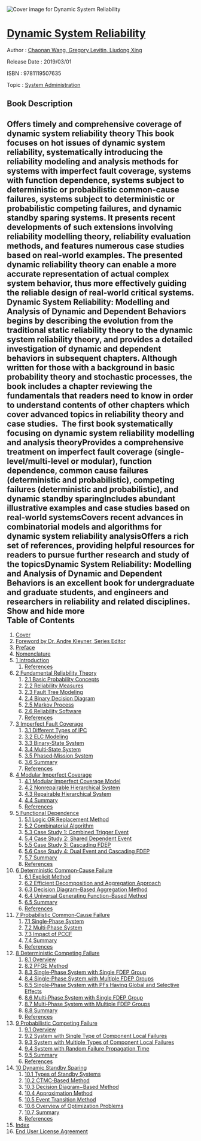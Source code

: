 ![Cover image for Dynamic System Reliability](https://imgdetail.ebookreading.net/cover/cover/20200215/EB9781119507635.jpg)

[Dynamic System Reliability](https://ebookreading.net/view/book/Dynamic+System+Reliability-EB9781119507635_1.html "Dynamic System Reliability")
====================================================================================================================

Author : [Chaonan Wang](https://ebookreading.net/search/author/Chaonan+Wang),[ Gregory Levitin](https://ebookreading.net/search/author/+Gregory+Levitin),[ Liudong Xing](https://ebookreading.net/search/author/+Liudong+Xing)

Release Date : 2019/03/01

ISBN : 9781119507635

Topic : [System Administration](https://ebookreading.net/search/category/system-administration)

Book Description
-----------------

 Offers timely and comprehensive coverage of dynamic system reliability theory
This book focuses on hot issues of dynamic system reliability, systematically introducing the reliability modeling and analysis methods for systems with imperfect fault coverage, systems with function dependence, systems subject to deterministic or probabilistic common-cause failures, systems subject to deterministic or probabilistic competing failures, and dynamic standby sparing systems. It presents recent developments of such extensions involving reliability modelling theory, reliability evaluation methods, and features numerous case studies based on real-world examples. The presented dynamic reliability theory can enable a more accurate representation of actual complex system behavior, thus more effectively guiding the reliable design of real-world critical systems.
Dynamic System Reliability: Modelling and Analysis of Dynamic and Dependent Behaviors begins by describing the evolution from the traditional static reliability theory to the dynamic system reliability theory, and provides a detailed investigation of dynamic and dependent behaviors in subsequent chapters. Although written for those with a background in basic probability theory and stochastic processes, the book includes a chapter reviewing the fundamentals that readers need to know in order to understand contents of other chapters which cover advanced topics in reliability theory and case studies. 
The first book systematically focusing on dynamic system reliability modelling and analysis theoryProvides a comprehensive treatment on imperfect fault coverage (single-level/multi-level or modular), function dependence, common cause failures (deterministic and probabilistic), competing failures (deterministic and probabilistic), and dynamic standby sparingIncludes abundant illustrative examples and case studies based on real-world systemsCovers recent advances in combinatorial models and algorithms for dynamic system reliability analysisOffers a rich set of references, providing helpful resources for readers to pursue further research and study of the topicsDynamic System Reliability: Modelling and Analysis of Dynamic and Dependent Behaviors is an excellent book for undergraduate and graduate students, and engineers and researchers in reliability and related disciplines. 
        Show and hide more                
Table of Contents
-----------------

1. [Cover](https://ebookreading.net/view/book/Dynamic+System+Reliability-EB9781119507635_1.html)
1. [Foreword by Dr. Andre Kleyner, Series Editor](https://ebookreading.net/view/book/Dynamic+System+Reliability-EB9781119507635_6.html)
1. [Preface](https://ebookreading.net/view/book/Dynamic+System+Reliability-EB9781119507635_7.html)
1. [Nomenclature](https://ebookreading.net/view/book/Dynamic+System+Reliability-EB9781119507635_8.html)
1. [1 Introduction](https://ebookreading.net/view/book/Dynamic+System+Reliability-EB9781119507635_9.html)
    1. [References](https://ebookreading.net/view/book/Dynamic+System+Reliability-EB9781119507635_9.html#head-2-1)
1. [2 Fundamental Reliability Theory](https://ebookreading.net/view/book/Dynamic+System+Reliability-EB9781119507635_10.html)
    1. [2.1 Basic Probability Concepts](https://ebookreading.net/view/book/Dynamic+System+Reliability-EB9781119507635_10.html#head-2-2)
    1. [2.2 Reliability Measures](https://ebookreading.net/view/book/Dynamic+System+Reliability-EB9781119507635_10.html#head-2-6)
    1. [2.3 Fault Tree Modeling](https://ebookreading.net/view/book/Dynamic+System+Reliability-EB9781119507635_10.html#head-2-8)
    1. [2.4 Binary Decision Diagram](https://ebookreading.net/view/book/Dynamic+System+Reliability-EB9781119507635_10.html#head-2-11)
    1. [2.5 Markov Process](https://ebookreading.net/view/book/Dynamic+System+Reliability-EB9781119507635_10.html#head-2-13)
    1. [2.6 Reliability Software](https://ebookreading.net/view/book/Dynamic+System+Reliability-EB9781119507635_10.html#head-2-15)
    1. [References](https://ebookreading.net/view/book/Dynamic+System+Reliability-EB9781119507635_10.html#head-2-16)
1. [3 Imperfect Fault Coverage](https://ebookreading.net/view/book/Dynamic+System+Reliability-EB9781119507635_11.html)
    1. [3.1 Different Types of IPC](https://ebookreading.net/view/book/Dynamic+System+Reliability-EB9781119507635_11.html#head-2-17)
    1. [3.2 ELC Modeling](https://ebookreading.net/view/book/Dynamic+System+Reliability-EB9781119507635_11.html#head-2-18)
    1. [3.3 Binary‐State System](https://ebookreading.net/view/book/Dynamic+System+Reliability-EB9781119507635_11.html#head-2-19)
    1. [3.4 Multi‐State System](https://ebookreading.net/view/book/Dynamic+System+Reliability-EB9781119507635_11.html#head-2-24)
    1. [3.5 Phased‐Mission System](https://ebookreading.net/view/book/Dynamic+System+Reliability-EB9781119507635_11.html#head-2-26)
    1. [3.6 Summary](https://ebookreading.net/view/book/Dynamic+System+Reliability-EB9781119507635_11.html#head-2-28)
    1. [References](https://ebookreading.net/view/book/Dynamic+System+Reliability-EB9781119507635_11.html#head-2-29)
1. [4 Modular Imperfect Coverage](https://ebookreading.net/view/book/Dynamic+System+Reliability-EB9781119507635_12.html)
    1. [4.1 Modular Imperfect Coverage Model](https://ebookreading.net/view/book/Dynamic+System+Reliability-EB9781119507635_12.html#head-2-30)
    1. [4.2 Nonrepairable Hierarchical System](https://ebookreading.net/view/book/Dynamic+System+Reliability-EB9781119507635_12.html#head-2-31)
    1. [4.3 Repairable Hierarchical System](https://ebookreading.net/view/book/Dynamic+System+Reliability-EB9781119507635_12.html#head-2-33)
    1. [4.4 Summary](https://ebookreading.net/view/book/Dynamic+System+Reliability-EB9781119507635_12.html#head-2-35)
    1. [References](https://ebookreading.net/view/book/Dynamic+System+Reliability-EB9781119507635_12.html#head-2-36)
1. [5 Functional Dependence](https://ebookreading.net/view/book/Dynamic+System+Reliability-EB9781119507635_13.html)
    1. [5.1 Logic OR Replacement Method](https://ebookreading.net/view/book/Dynamic+System+Reliability-EB9781119507635_13.html#head-2-37)
    1. [5.2 Combinatorial Algorithm](https://ebookreading.net/view/book/Dynamic+System+Reliability-EB9781119507635_13.html#head-2-39)
    1. [5.3 Case Study 1: Combined Trigger Event](https://ebookreading.net/view/book/Dynamic+System+Reliability-EB9781119507635_13.html#head-2-40)
    1. [5.4 Case Study 2: Shared Dependent Event](https://ebookreading.net/view/book/Dynamic+System+Reliability-EB9781119507635_13.html#head-2-41)
    1. [5.5 Case Study 3: Cascading FDEP](https://ebookreading.net/view/book/Dynamic+System+Reliability-EB9781119507635_13.html#head-2-42)
    1. [5.6 Case Study 4: Dual Event and Cascading FDEP](https://ebookreading.net/view/book/Dynamic+System+Reliability-EB9781119507635_13.html#head-2-43)
    1. [5.7 Summary](https://ebookreading.net/view/book/Dynamic+System+Reliability-EB9781119507635_13.html#head-2-44)
    1. [References](https://ebookreading.net/view/book/Dynamic+System+Reliability-EB9781119507635_13.html#head-2-45)
1. [6 Deterministic Common‐Cause Failure](https://ebookreading.net/view/book/Dynamic+System+Reliability-EB9781119507635_14.html)
    1. [6.1 Explicit Method](https://ebookreading.net/view/book/Dynamic+System+Reliability-EB9781119507635_14.html#head-2-46)
    1. [6.2 Efficient Decomposition and Aggregation Approach](https://ebookreading.net/view/book/Dynamic+System+Reliability-EB9781119507635_14.html#head-2-48)
    1. [6.3 Decision Diagram–Based Aggregation Method](https://ebookreading.net/view/book/Dynamic+System+Reliability-EB9781119507635_14.html#head-2-50)
    1. [6.4 Universal Generating Function–Based Method](https://ebookreading.net/view/book/Dynamic+System+Reliability-EB9781119507635_14.html#head-2-54)
    1. [6.5 Summary](https://ebookreading.net/view/book/Dynamic+System+Reliability-EB9781119507635_14.html#head-2-56)
    1. [References](https://ebookreading.net/view/book/Dynamic+System+Reliability-EB9781119507635_14.html#head-2-57)
1. [7 Probabilistic Common‐Cause Failure](https://ebookreading.net/view/book/Dynamic+System+Reliability-EB9781119507635_15.html)
    1. [7.1 Single‐Phase System](https://ebookreading.net/view/book/Dynamic+System+Reliability-EB9781119507635_15.html#head-2-58)
    1. [7.2 Multi‐Phase System](https://ebookreading.net/view/book/Dynamic+System+Reliability-EB9781119507635_15.html#head-2-61)
    1. [7.3 Impact of PCCF](https://ebookreading.net/view/book/Dynamic+System+Reliability-EB9781119507635_15.html#head-2-64)
    1. [7.4 Summary](https://ebookreading.net/view/book/Dynamic+System+Reliability-EB9781119507635_15.html#head-2-65)
    1. [References](https://ebookreading.net/view/book/Dynamic+System+Reliability-EB9781119507635_15.html#head-2-66)
1. [8 Deterministic Competing Failure](https://ebookreading.net/view/book/Dynamic+System+Reliability-EB9781119507635_16.html)
    1. [8.1 Overview](https://ebookreading.net/view/book/Dynamic+System+Reliability-EB9781119507635_16.html#head-2-67)
    1. [8.2 PFGE Method](https://ebookreading.net/view/book/Dynamic+System+Reliability-EB9781119507635_16.html#head-2-68)
    1. [8.3 Single‐Phase System with Single FDEP Group](https://ebookreading.net/view/book/Dynamic+System+Reliability-EB9781119507635_16.html#head-2-69)
    1. [8.4 Single‐Phase System with Multiple FDEP Groups](https://ebookreading.net/view/book/Dynamic+System+Reliability-EB9781119507635_16.html#head-2-71)
    1. [8.5 Single‐Phase System with PFs Having Global and Selective Effects](https://ebookreading.net/view/book/Dynamic+System+Reliability-EB9781119507635_16.html#head-2-73)
    1. [8.6 Multi‐Phase System with Single FDEP Group](https://ebookreading.net/view/book/Dynamic+System+Reliability-EB9781119507635_16.html#head-2-75)
    1. [8.7 Multi‐Phase System with Multiple FDEP Groups](https://ebookreading.net/view/book/Dynamic+System+Reliability-EB9781119507635_16.html#head-2-77)
    1. [8.8 Summary](https://ebookreading.net/view/book/Dynamic+System+Reliability-EB9781119507635_16.html#head-2-80)
    1. [References](https://ebookreading.net/view/book/Dynamic+System+Reliability-EB9781119507635_16.html#head-2-81)
1. [9 Probabilistic Competing Failure](https://ebookreading.net/view/book/Dynamic+System+Reliability-EB9781119507635_17.html)
    1. [9.1 Overview](https://ebookreading.net/view/book/Dynamic+System+Reliability-EB9781119507635_17.html#head-2-82)
    1. [9.2 System with Single Type of Component Local Failures](https://ebookreading.net/view/book/Dynamic+System+Reliability-EB9781119507635_17.html#head-2-83)
    1. [9.3 System with Multiple Types of Component Local Failures](https://ebookreading.net/view/book/Dynamic+System+Reliability-EB9781119507635_17.html#head-2-85)
    1. [9.4 System with Random Failure Propagation Time](https://ebookreading.net/view/book/Dynamic+System+Reliability-EB9781119507635_17.html#head-2-87)
    1. [9.5 Summary](https://ebookreading.net/view/book/Dynamic+System+Reliability-EB9781119507635_17.html#head-2-89)
    1. [References](https://ebookreading.net/view/book/Dynamic+System+Reliability-EB9781119507635_17.html#head-2-90)
1. [10 Dynamic Standby Sparing](https://ebookreading.net/view/book/Dynamic+System+Reliability-EB9781119507635_18.html)
    1. [10.1 Types of Standby Systems](https://ebookreading.net/view/book/Dynamic+System+Reliability-EB9781119507635_18.html#head-2-91)
    1. [10.2 CTMC‐Based Method](https://ebookreading.net/view/book/Dynamic+System+Reliability-EB9781119507635_18.html#head-2-92)
    1. [10.3 Decision Diagram−Based Method](https://ebookreading.net/view/book/Dynamic+System+Reliability-EB9781119507635_18.html#head-2-95)
    1. [10.4 Approximation Method](https://ebookreading.net/view/book/Dynamic+System+Reliability-EB9781119507635_18.html#head-2-98)
    1. [10.5 Event Transition Method](https://ebookreading.net/view/book/Dynamic+System+Reliability-EB9781119507635_18.html#head-2-103)
    1. [10.6 Overview of Optimization Problems](https://ebookreading.net/view/book/Dynamic+System+Reliability-EB9781119507635_18.html#head-2-105)
    1. [10.7 Summary](https://ebookreading.net/view/book/Dynamic+System+Reliability-EB9781119507635_18.html#head-2-106)
    1. [References](https://ebookreading.net/view/book/Dynamic+System+Reliability-EB9781119507635_18.html#head-2-107)
1. [Index](https://ebookreading.net/view/book/Dynamic+System+Reliability-EB9781119507635_19.html)
1. [End User License Agreement](https://ebookreading.net/view/book/Dynamic+System+Reliability-EB9781119507635_20.html)
